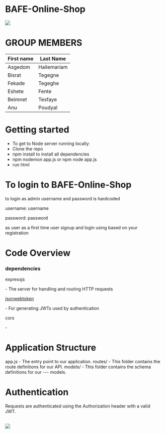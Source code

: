 # BAFE-Online-Shop
<p><img src="https://miro.medium.com/max/365/1*Jr3NFSKTfQWRUyjblBSKeg.png"></p>

<h1>GROUP MEMBERS</h1>

|First name | Last Name |
|--- | --- |
| Asgedom | Hailemariam |
| Bisrat | Tegegne |
| Fekade | Tegeghe |
| Eshete | Fente |
| Beimnet | Tesfaye |
| Anu | Poudyal |

<h1>Getting started</h1>
<ul>
  <li>To get to Node server running locally:</li>
  <li>Clone the repo</li>
  <li>npm install to install all dependencies</li>
  <li>npm nodemon app.js or npm node app.js</li>
  <li>run html</li>
</ul>

<h1> To login to BAFE-Online-Shop </h1>
<p>to login as admin username and password is hardcoded</p>
<p>username: username</p>
<p>password: password</p>

<p>as user as a first time user signup and login using based on your registration</p>

<h1>Code Overview </h1>
<h3>dependencies</h3>
<p><a https://www.npmjs.com/package/express">expressjs</a></p> - The server for handling and routing HTTP requests
<p><a href="https://www.npmjs.com/package/jsonwebtoken">jsonwebtoken</a></p>  - For generating JWTs used by authentication
<p><a https://www.npmjs.com/package/cors">cors</a></p>  - 
<h1>Application Structure</h1>
app.js - The entry point to our application. 
routes/ - This folder contains the route definitions for our API.
models/ - This folder contains the schema definitions for our --- models.
<h1>Authentication</h1>
Requests are authenticated using the Authorization header with a valid JWT. 
<br><br>
<p><img src="https://msd.miu.edu/wp-content/uploads/msd-logo-6-420x75-1.png"></p>
